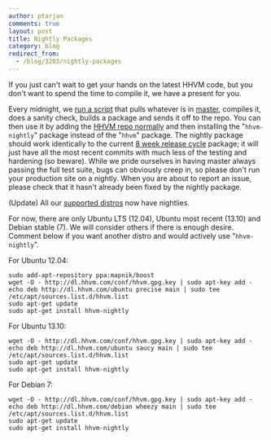 ```yaml
---
author: ptarjan
comments: true
layout: post
title: Nightly Packages
category: blog
redirect_from:
  - /blog/3203/nightly-packages
---
```


If you just can't wait to get your hands on the latest HHVM code, but you don't want to spend the time to compile it, we have a present for you.

Every midnight, we [run a script](https://github.com/hhvm/packaging/blob/master/hhvm/deb/package) that pulls whatever is in [master](https://github.com/facebook/hhvm/commits/master), compiles it, does a sanity check, builds a package and sends it off to the repo. You can then use it by adding the [HHVM repo normally](https://github.com/facebook/hhvm/wiki#installing-pre-built-packages-for-hhvm) and then installing the "`hhvm-nightly`" package instead of the "`hhvm`" package. The nightly package should work identically to the current [8 week release cycle](https://github.com/facebook/hhvm/wiki/Release-Schedule) package; it will just have all the most recent commits with much less of the testing and hardening (so beware). While we pride ourselves in having master always passing the full test suite, bugs can obviously creep in, so please don't run your production site on a nightly. When you are about to report an issue, please check that it hasn't already been fixed by the nightly package.

(Update) All our [supported distros](https://github.com/facebook/hhvm/wiki/Prebuilt%20Packages%20for%20HHVM) now have nightlies.

For now, there are only Ubuntu LTS (12.04), Ubuntu most recent (13.10) and Debian stable (7). We will consider others if there is enough desire. Comment below if you want another distro and would actively use "`hhvm-nightly`".

For Ubuntu 12.04:


    sudo add-apt-repository ppa:mapnik/boost
    wget -O - http://dl.hhvm.com/conf/hhvm.gpg.key | sudo apt-key add -
    echo deb http://dl.hhvm.com/ubuntu precise main | sudo tee /etc/apt/sources.list.d/hhvm.list
    sudo apt-get update
    sudo apt-get install hhvm-nightly


For Ubuntu 13.10:


    wget -O - http://dl.hhvm.com/conf/hhvm.gpg.key | sudo apt-key add -
    echo deb http://dl.hhvm.com/ubuntu saucy main | sudo tee /etc/apt/sources.list.d/hhvm.list
    sudo apt-get update
    sudo apt-get install hhvm-nightly


For Debian 7:


    wget -O - http://dl.hhvm.com/conf/hhvm.gpg.key | sudo apt-key add -
    echo deb http://dl.hhvm.com/debian wheezy main | sudo tee /etc/apt/sources.list.d/hhvm.list
    sudo apt-get update
    sudo apt-get install hhvm-nightly

